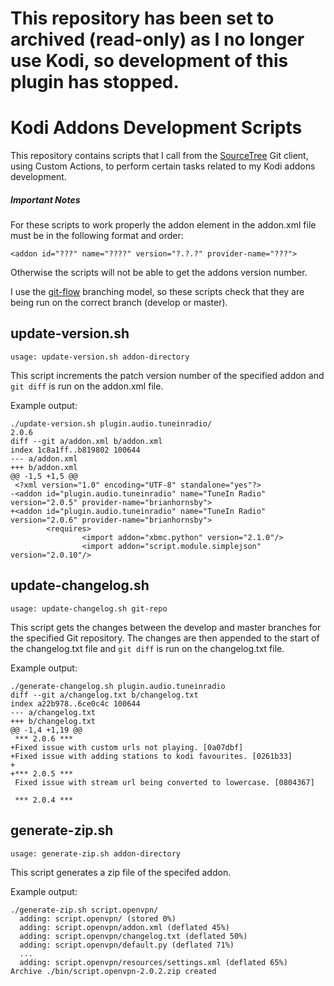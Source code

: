 This repository has been set to archived (read-only) as I no longer use Kodi, so development of this plugin has stopped.
==========

# Kodi Addons Development Scripts

This repository contains scripts that I call from the [SourceTree](http://www.sourcetreeapp.com/) Git client, using Custom Actions, to perform certain tasks related to my Kodi addons development.

##### Important Notes

For these scripts to work properly the addon element in the addon.xml file must be in the following format and order:

```
<addon id="???" name="????" version="?.?.?" provider-name="???">
```

Otherwise the scripts will not be able to get the addons version number.

I use the [git-flow](http://nvie.com/posts/a-successful-git-branching-model/) branching model, so these scripts check that they are being run on the correct branch (develop or master).

## update-version.sh

```
usage: update-version.sh addon-directory
```

This script increments the patch version number of the specified addon and `git diff` is run on the addon.xml file.

Example output:

```
./update-version.sh plugin.audio.tuneinradio/
2.0.6
diff --git a/addon.xml b/addon.xml
index 1c8a1ff..b819802 100644
--- a/addon.xml
+++ b/addon.xml
@@ -1,5 +1,5 @@
 <?xml version="1.0" encoding="UTF-8" standalone="yes"?>
-<addon id="plugin.audio.tuneinradio" name="TuneIn Radio" version="2.0.5" provider-name="brianhornsby">
+<addon id="plugin.audio.tuneinradio" name="TuneIn Radio" version="2.0.6" provider-name="brianhornsby">
        <requires>
                <import addon="xbmc.python" version="2.1.0"/>
                <import addon="script.module.simplejson" version="2.0.10"/>
```


## update-changelog.sh

```
usage: update-changelog.sh git-repo
```

This script gets the changes between the develop and master branches for the specified Git repository. The changes are then appended to the start of the changelog.txt file and `git diff` is run on the changelog.txt file.

Example output:

```
./generate-changelog.sh plugin.audio.tuneinradio
diff --git a/changelog.txt b/changelog.txt
index a22b978..6ce0c4c 100644
--- a/changelog.txt
+++ b/changelog.txt
@@ -1,4 +1,19 @@
 *** 2.0.6 ***
+Fixed issue with custom urls not playing. [0a07dbf]
+Fixed issue with adding stations to kodi favourites. [0261b33]
+
+*** 2.0.5 ***
 Fixed issue with stream url being converted to lowercase. [0804367]

 *** 2.0.4 ***
```

## generate-zip.sh

```
usage: generate-zip.sh addon-directory
```

This script generates a zip file of the specifed addon.

Example output:

```
./generate-zip.sh script.openvpn/
  adding: script.openvpn/ (stored 0%)
  adding: script.openvpn/addon.xml (deflated 45%)
  adding: script.openvpn/changelog.txt (deflated 50%)
  adding: script.openvpn/default.py (deflated 71%)
  ...
  adding: script.openvpn/resources/settings.xml (deflated 65%)
Archive ./bin/script.openvpn-2.0.2.zip created
``` 
